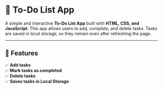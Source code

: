 # 📝 To-Do List App  

A simple and interactive **To-Do List App** built with **HTML, CSS, and JavaScript**. This app allows users to add, complete, and delete tasks. Tasks are saved in local storage, so they remain even after refreshing the page.  

---

## 🌟 Features  
✅ **Add tasks**  
✅ **Mark tasks as completed**  
✅ **Delete tasks**  
✅ **Saves tasks in Local Storage**  

